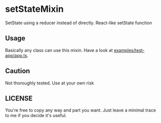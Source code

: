 # setStateMixin
SetState using a reducer instead of directly. React-like setState function

## Usage

Basically any class can use this mixin. Have a look at [examples/test-app/app.ts](examples/test-app/app.ts).

## Caution

Not thoroughly tested. Use at your own risk

## LICENSE

You're free to copy any way and part you want. Just leave a minimal trace to me if you decide it's useful.

